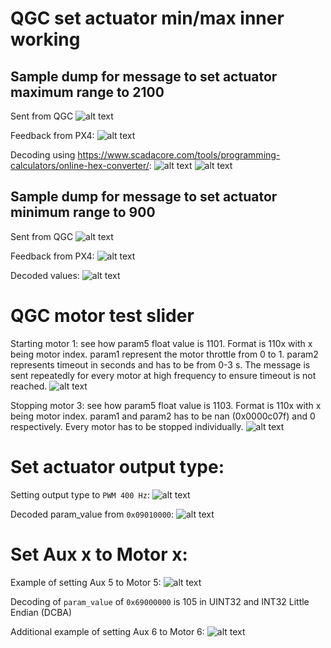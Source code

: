 # QGC set actuator min/max inner working
## Sample dump for message to set actuator maximum range to 2100
Sent from QGC
![alt text](image-3.png)

Feedback from PX4:
![alt text](image.png)

Decoding using https://www.scadacore.com/tools/programming-calculators/online-hex-converter/:
![alt text](image-1.png)
![alt text](image-2.png)

## Sample dump for message to set actuator minimum range to 900
Sent from QGC
![alt text](image-5.png)

Feedback from PX4:
![alt text](image-6.png)


Decoded values:
![alt text](image-4.png)

# QGC motor test slider
Starting motor 1:
see how param5 float value is 1101. Format is 110x with x being motor index. param1 represent the motor throttle from 0 to 1. param2 represents timeout in seconds and has to be from 0-3 s. The message is sent repeatedly for every motor at high frequency to ensure timeout is not reached.
![alt text](image-8.png)



Stopping motor 3:
see how param5 float value is 1103. Format is 110x with x being motor index. param1 and param2 has to be nan (0x0000c07f) and 0 respectively. Every motor has to be stopped individually.
![alt text](image-7.png)


# Set actuator output type:
Setting output type to `PWM 400 Hz`:
![alt text](image-9.png)

Decoded param_value from `0x09010000`:
![alt text](image-10.png)

# Set Aux x to Motor x:
Example of setting Aux 5 to Motor 5:
![alt text](image-11.png)

Decoding of `param_value` of `0x69000000` is 105 in UINT32 and INT32 Little Endian (DCBA)

Additional example of setting Aux 6 to Motor 6:
![alt text](image-12.png)